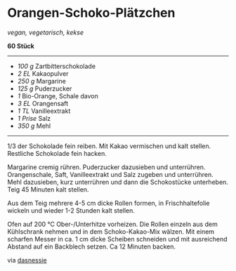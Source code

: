 # Orangen-Schoko-Plätzchen

*vegan, vegetarisch, kekse*

**60 Stück**

---

- *100 g* Zartbitterschokolade
- *2 EL* Kakaopulver
- *250 g* Margarine
- *125 g* Puderzucker
- *1* Bio-Orange, Schale davon
- *3 EL* Orangensaft
- *1 TL* Vanilleextrakt
- *1 Prise* Salz
- *350 g* Mehl

---

1/3 der Schokolade fein reiben. Mit Kakao vermischen und kalt stellen. Restliche Schokolade fein hacken.

Margarine cremig rühren. Puderzucker dazusieben und unterrühren. Orangenschale, Saft, Vanilleextrakt und Salz zugeben und unterrühren. Mehl dazusieben, kurz unterrühren und dann die Schokostücke unterheben. Teig 45 Minuten kalt stellen.

Aus dem Teig mehrere 4-5 cm dicke Rollen formen, in Frischhaltefolie wickeln und wieder 1-2 Stunden kalt stellen.

Ofen auf 200 °C Ober-/Unterhitze vorheizen. Die Rollen einzeln aus dem Kühlschrank nehmen und in dem Schoko-Kakao-Mix wälzen. Mit einem scharfen Messer in ca. 1 cm dicke Scheiben schneiden und mit ausreichend Abstand auf ein Backblech setzen. Ca 12 Minuten backen.

via [dasnessie](https://github.com/dasnessie/recipes/blob/master/orangen-schoko-plaetzchen.md)
